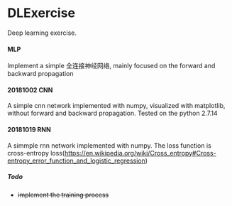 # DLExercise
Deep learning exercise.
#### MLP
Implement a simple 全连接神经网络, mainly focused on the forward and backward propagation
#### 20181002 CNN
A simple cnn network implemented with numpy, visualized with matplotlib, without forward and backward propagation.
Tested on the python 2.7.14
#### 20181019 RNN
A simmple rnn network implemented with numpy.
The loss function is  cross-entropy loss(https://en.wikipedia.org/wiki/Cross_entropy#Cross-entropy_error_function_and_logistic_regression)
##### Todo
* ~~implement the training process~~

